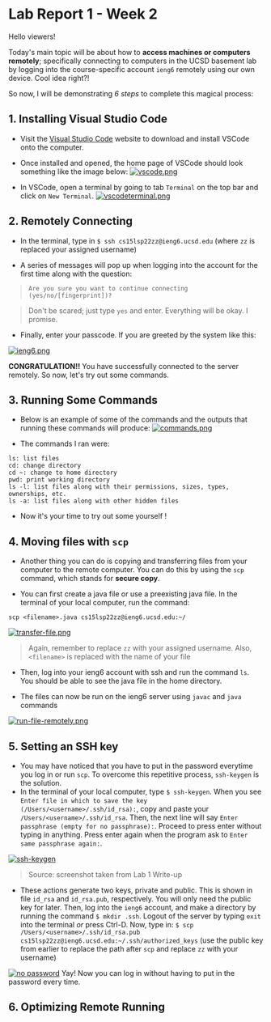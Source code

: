 # Lab Report 1 - Week 2

Hello viewers!

Today's main topic will be about how to **access machines or computers remotely**; specifically connecting to computers in the UCSD basement lab by logging into the course-specific account `ieng6` remotely using our own device. Cool idea right?!

So now, I will be demonstrating *6 steps* to complete this magical process:

## 1. Installing Visual Studio Code
- Visit the [Visual Studio Code](https://code.visualstudio.com/) website to download and install VSCode onto the computer. 

- Once installed and opened, the home page of VSCode should look something like the image below:
[![vscode.png](https://i.postimg.cc/VNRX2g22/vscode.png)](https://postimg.cc/wt1tmXqk)

- In VSCode, open a terminal by going to tab `Terminal` on the top bar and click on `New Terminal`.
[![vscodeterminal.png](https://i.postimg.cc/NFXK6504/vscodeterminal.png)](https://postimg.cc/MfWZxZVM)

## 2. Remotely Connecting
- In the terminal, type in `$ ssh cs15lsp22zz@ieng6.ucsd.edu` (where `zz` is replaced your assigned username)

- A series of messages will pop up when logging into the account for the first time along with the question:

>`Are you sure you want to continue connecting (yes/no/[fingerprint])?`

>Don't be scared; just type `yes` and enter. Everything will be okay. I promise.

- Finally, enter your passcode. If you are greeted by the system like this:


[![ieng6.png](https://i.postimg.cc/9QBpjc7x/ieng6.png)](https://postimg.cc/87jWRQwW)

**CONGRATULATION!!** You have successfully connected to the server remotely. So now, let's try out some commands.
## 3. Running Some Commands
- Below is an example of some of the commands and the outputs that running these commands will produce:
[![commands.png](https://i.postimg.cc/dtjdh4V3/commands.png)](https://postimg.cc/3dWW6jpQ)

- The commands I ran were:
```
ls: list files
cd: change directory
cd ~: change to home directory
pwd: print working directory
ls -l: list files along with their permissions, sizes, types, ownerships, etc.
ls -a: list files along with other hidden files
```
- Now it's your time to try out some yourself !

## 4. Moving files with `scp`
- Another thing you can do is copying and transferring files from your computer to the remote computer. You can do this by using the `scp` command, which stands for **secure copy**.

- You can first create a java file or use a preexisting java file. In the terminal of your local computer, run the command:

`scp <filename>.java cs15lsp22zz@ieng6.ucsd.edu:~/`

[![transfer-file.png](https://i.postimg.cc/zfHM82rF/transfer-file.png)](https://postimg.cc/GBrzjQ94)
>Again, remember to replace `zz` with your assigned username. Also, `<filename>` is replaced with the name of your file

- Then, log into your ieng6 account with ssh and run the command `ls`. You should be able to see the java file in the home directory.

- The files can now be run on the ieng6 server using `javac` and `java` commands

[![run-file-remotely.png](https://i.postimg.cc/TwXkGRQT/run-file-remotely.png)](https://postimg.cc/FfDbVX26)

## 5. Setting an SSH key
- You may have noticed that you have to put in the password everytime you log in or run `scp`. To overcome this repetitive process, `ssh-keygen` is the solution.
- In the terminal of your local computer, type `$ ssh-keygen`. When you see `Enter file in which to save the key (/Users/<username>/.ssh/id_rsa):`, copy and paste your `/Users/<username>/.ssh/id_rsa`. Then, the next line will say `Enter passphrase (empty for no passphrase):`. Proceed to press enter without typing in anything. Press enter again when the program ask to `Enter same passphrase again:`.

[![ssh-keygen](https://i.postimg.cc/4dT00Rx1/Screen-Shot-2022-04-10-at-5-38-37-PM.png)](https://postimg.cc/Z9Vj9g39)
>Source: screenshot taken from Lab 1 Write-up

- These actions generate two keys, private and public. This is shown in file `id_rsa` and `id_rsa.pub`, respectively. You will only need the public key for later. Then, log into the `ieng6` account, and make a directory by running the command `$ mkdir .ssh`. Logout of the server by typing `exit` into the terminal *or* press Ctrl-D. Now, type in: 
`$ scp /Users/<username>/.ssh/id_rsa.pub cs15lsp22zz@ieng6.ucsd.edu:~/.ssh/authorized_keys` (use the public key from earlier to replace the path after `scp` and replace `zz` with your username)

[![no password](https://i.postimg.cc/zGjdD28J/Screen-Shot-2022-04-10-at-8-39-50-PM.png)](https://postimg.cc/Jss3Pqsg)
Yay! Now you can log in without having to put in the password every time.
## 6. Optimizing Remote Running
